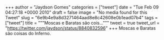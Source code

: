 
+++
author = "Jaydson Gomes"
categories = ["tweet"]
date = "Tue Feb 09 04:27:18 +0000 2010"
draft = false
image = "No media found for this Tweet"
slug = "6e9b4e9a8d3271464aad8e8c42608e0b1ead07b4"
tags = ["tweet"]
title = """Moscas e Baratas são cois..."""
tweet = true
tweet_url = "https://twitter.com/jaydson/status/8840832596"
+++
Moscas e Baratas são coisas do Inferno.
